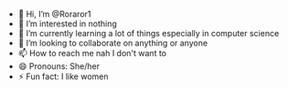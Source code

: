 - 👋 Hi, I’m @Roraror1
- 👀 I’m interested in nothing
- 🌱 I’m currently learning a lot of things especially in computer science
- 💞️ I’m looking to collaborate on anything or anyone
- 📫 How to reach me nah I don't want to
- 😄 Pronouns: She/her
- ⚡ Fun fact: I like women

<!---
Roraror1/Roraror1 is a ✨ special ✨ repository because its `README.md` (this file) appears on your GitHub profile.
You can click the Preview link to take a look at your changes.
--->
